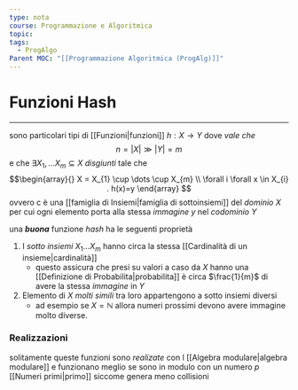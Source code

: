 ```yaml
---
type: nota
course: Programmazione e Algoritmica
topic: 
tags:
  - ProgAlgo
Parent MOC: "[[Programmazione Algoritmica (ProgAlg)]]"
---
```

# Funzioni Hash
---
sono particolari tipi di [[Funzioni|funzioni]] $h:X \rightarrow Y$ dove _vale che_
$$n=|X| \gg |Y|=m$$
e che $\exists X_{1},\dots X_{m}\subseteq X$ _disgiunti_ tale che
$$\begin{array}{}
X = X_{1} \cup \dots \cup X_{m} \\
\forall  i \forall x \in  X_{i} . h(x)=y
\end{array}
$$
ovvero c è una [[famiglia di Insiemi|famiglia di sottoinsiemi]] del _dominio_ $X$  per cui ogni elemento porta alla stessa _immagine_ $y$ nel _codominio_ $Y$   


una __*buona*__ funzione _hash_ ha le seguenti proprietà
1. I _sotto insiemi_ $X_{1}\dots X_{m}$ hanno circa la stessa [[Cardinalità di un insieme|cardinalità]]
	- questo assicura che presi su valori a caso da $X$ hanno una [[Definizione di Probabilita|probabilita]] è circa $\frac{1}{m}$ di avere la stessa _immagine_ in $Y$
2. Elemento di $X$ _molti simili_ tra loro appartengono a sotto insiemi diversi
	- ad esempio se $X= \mathbb{N}$ allora numeri prossimi devono avere immagine molto diverse.



### Realizzazioni
solitamente queste funzioni sono _realizate_ con l [[Algebra modulare|algebra modulare]] e funzionano meglio se sono in modulo con un numero $p$ [[Numeri primi|primo]] siccome genera meno collisioni